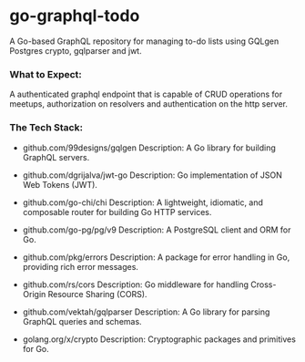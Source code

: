 # go-graphql-todo
  A Go-based GraphQL repository for managing to-do lists using GQLgen Postgres crypto, gqlparser and jwt.

### What to Expect:
A authenticated graphql endpoint that is capable of CRUD operations for meetups, authorization on resolvers and authentication on the http server.

### The Tech Stack:
  
- github.com/99designs/gqlgen
  Description: A Go library for building GraphQL servers.

- github.com/dgrijalva/jwt-go
  Description: Go implementation of JSON Web Tokens (JWT).

- github.com/go-chi/chi
  Description: A lightweight, idiomatic, and composable router for building Go HTTP services.

- github.com/go-pg/pg/v9
  Description: A PostgreSQL client and ORM for Go.

- github.com/pkg/errors 
  Description: A package for error handling in Go, providing rich error messages.

- github.com/rs/cors 
  Description: Go middleware for handling Cross-Origin Resource Sharing (CORS).

- github.com/vektah/gqlparser 
  Description: A Go library for parsing GraphQL queries and schemas.

- golang.org/x/crypto
  Description: Cryptographic packages and primitives for Go.

